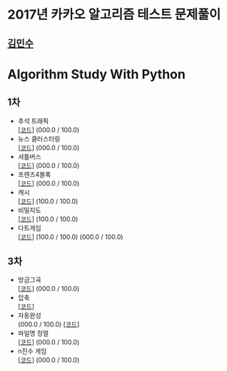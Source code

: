 2017년 카카오 알고리즘 테스트 문제풀이
======================================
[김민수](https://github.com/alstn2468)
-----------------------------

# Algorithm Study With Python

## 1차
- 추석 트래픽<br/>
[[코드]](https://github.com/alstn2468/2017_Kakao_Algorithm_Test/blob/master/1nd/1_추석트래픽.py) (000.0 / 100.0)
- 뉴스 클러스터링<br/>
[[코드]](https://github.com/alstn2468/2017_Kakao_Algorithm_Test/blob/master/1nd/2_뉴스클러스터링.py) (000.0 / 100.0)
- 셔틀버스<br/>
[[코드]](https://github.com/alstn2468/2017_Kakao_Algorithm_Test/blob/master/1nd/3_셔틀버스.py) (000.0 / 100.0)
- 프렌즈4블록<br/>
[[코드]](https://github.com/alstn2468/2017_Kakao_Algorithm_Test/blob/master/1nd/4_프렌즈4블록.py) (000.0 / 100.0)
- 캐시<br/>
[[코드]](https://github.com/alstn2468/2017_Kakao_Algorithm_Test/blob/master/1nd/5_캐시.py) (100.0 / 100.0)
- 비밀지도<br/>
[[코드]](https://github.com/alstn2468/2017_Kakao_Algorithm_Test/blob/master/1nd/6_비밀지도.py) (100.0 / 100.0)
- 다트게임<br/>
[[코드]](https://github.com/alstn2468/2017_Kakao_Algorithm_Test/blob/master/1nd/7_다트게임.py) (100.0 / 100.0) (000.0 / 100.0)

## 3차
- 방금그곡<br/>
[[코드]](https://github.com/alstn2468/2017_Kakao_Algorithm_Test/blob/master/3nd/1_방금그곡.py) (000.0 / 100.0)
- 압축<br/>
[[코드]](https://github.com/alstn2468/2017_Kakao_Algorithm_Test/blob/master/3nd/2_압축.py)
- 자동완성<br/> (000.0 / 100.0)
[[코드]](https://github.com/alstn2468/2017_Kakao_Algorithm_Test/blob/master/3nd/3_자동완성.py)
- 파일명 정렬<br/>
[[코드]](https://github.com/alstn2468/2017_Kakao_Algorithm_Test/blob/master/3nd/4_파일명정렬.py) (000.0 / 100.0)
- n진수 게임<br/>
[[코드]](https://github.com/alstn2468/2017_Kakao_Algorithm_Test/blob/master/3nd/5_n진수게임.py) (000.0 / 100.0)
